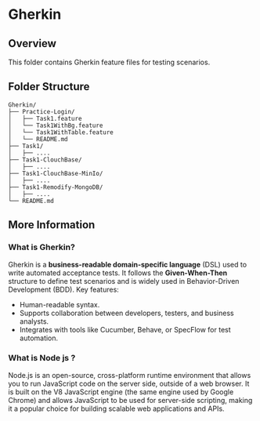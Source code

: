 # Gherkin

## Overview
This folder contains Gherkin feature files for testing scenarios.

## Folder Structure

```
Gherkin/
├── Practice-Login/
│   ├── Task1.feature
│   └── Task1WithBg.feature
│   └── Task1WithTable.feature
│   └── README.md
├── Task1/
│   ├── ....
├── Task1-ClouchBase/
│   ├── ....
├── Task1-ClouchBase-MinIo/
│   ├── ....
├── Task1-Remodify-MongoDB/
│   ├── ....
└── README.md
```


## More Information

### What is Gherkin?
Gherkin is a **business-readable domain-specific language** (DSL) used to write automated acceptance tests. It follows the **Given-When-Then** structure to define test scenarios and is widely used in Behavior-Driven Development (BDD). Key features:
- Human-readable syntax.
- Supports collaboration between developers, testers, and business analysts.
- Integrates with tools like Cucumber, Behave, or SpecFlow for test automation.


### What is Node js ?
Node.js is an open-source, cross-platform runtime environment that allows you to run JavaScript code on the server side, outside of a web browser. It is built on the V8 JavaScript engine (the same engine used by Google Chrome) and allows JavaScript to be used for server-side scripting, making it a popular choice for building scalable web applications and APIs.


